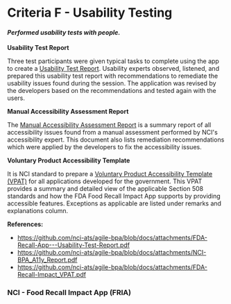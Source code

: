 # Criteria F - Usability Testing

#### _Performed usability tests with people._


**Usability Test Report**

Three test participants were given typical tasks to complete using the app to create a [Usability Test Report](https://github.com/nci-ats/agile-bpa/blob/docs/attachments/FDA-Recall-App---Usability-Test-Report.pdf). Usability experts observed, listened, and prepared this usability test report with recommendations to remediate the usability issues found during the session. The application was revised by the developers based on the recommendations and tested again with the users.

**Manual Accessibility Assessment Report**

The [Manual Accessibility Assessment Report](https://github.com/nci-ats/agile-bpa/blob/docs/attachments/NCI-BPA_A11y_Report.pdf) is a summary report of all accessibility issues found from a manual assessment performed by NCI's accessibility expert. This document also lists remediation recommendations which were applied by the developers to fix the accessibility issues.

**Voluntary Product Accessibility Template**

It is NCI standard to prepare a [Voluntary Product Accessibility Template (VPAT)](https://github.com/nci-ats/agile-bpa/blob/docs/attachments/FDA-Recall-Impact_VPAT.pdf) for all applications developed for the government. This VPAT provides a summary and detailed view of the applicable Section 508 standards and how the FDA Food Recall Impact App supports by providing accessible features. Exceptions as applicable are listed under remarks and explanations column.


**References:**
* https://github.com/nci-ats/agile-bpa/blob/docs/attachments/FDA-Recall-App---Usability-Test-Report.pdf
* https://github.com/nci-ats/agile-bpa/blob/docs/attachments/NCI-BPA_A11y_Report.pdf
* https://github.com/nci-ats/agile-bpa/blob/docs/attachments/FDA-Recall-Impact_VPAT.pdf

### NCI - Food Recall Impact App (FRIA)
